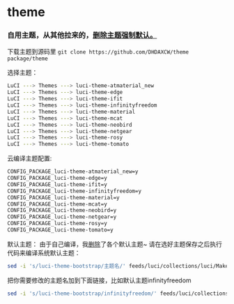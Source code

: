 # theme
### 自用主题，从其他拉来的，[删除主题强制默认。](https://github.com/DHDAXCW/theme/commit/0269f614a00c6b795f1dacb8a01e3262858cd597)

下载主题到源码里 ```git clone https://github.com/DHDAXCW/theme package/theme```

选择主题：

```bash
LuCI ---> Themes ---> luci-theme-atmaterial_new
LuCI ---> Themes ---> luci-theme-edge
LuCI ---> Themes ---> luci-theme-ifit
LuCI ---> Themes ---> luci-theme-infinityfreedom
LuCI ---> Themes ---> luci-theme-material
LuCI ---> Themes ---> luci-theme-mcat
LuCI ---> Themes ---> luci-theme-neobird
LuCI ---> Themes ---> luci-theme-netgear
LuCI ---> Themes ---> luci-theme-rosy
LuCI ---> Themes ---> luci-theme-tomato
```

云编译主题配置:

```bash
CONFIG_PACKAGE_luci-theme-atmaterial_new=y
CONFIG_PACKAGE_luci-theme-edge=y
CONFIG_PACKAGE_luci-theme-ifit=y
CONFIG_PACKAGE_luci-theme-infinityfreedom=y
CONFIG_PACKAGE_luci-theme-material=y
CONFIG_PACKAGE_luci-theme-mcat=y
CONFIG_PACKAGE_luci-theme-neobird=y
CONFIG_PACKAGE_luci-theme-netgear=y
CONFIG_PACKAGE_luci-theme-rosy=y
CONFIG_PACKAGE_luci-theme-tomato=y
```

默认主题：
由于自己编译，我[删除](https://github.com/DHDAXCW/theme/commit/0269f614a00c6b795f1dacb8a01e3262858cd597)了各个默认主题~
请在选好主题保存之后执行代码来编译系统默认主题：

```bash
sed -i 's/luci-theme-bootstrap/主题名/' feeds/luci/collections/luci/Makefile
```

把你需要修改的主题名加到下面链接，比如默认主题infinityfreedom

```bash
sed -i 's/luci-theme-bootstrap/infinityfreedom/' feeds/luci/collections/luci/Makefile
```
